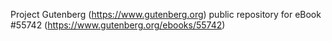 Project Gutenberg (https://www.gutenberg.org) public repository for
eBook #55742 (https://www.gutenberg.org/ebooks/55742)
